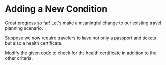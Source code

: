 # Adding a New Condition

Great progress so far! Let's make a meaningful change to our existing travel planning scenario.

Suppose we now require travelers to have not only a passport and tickets but also a health certificate.

Modify the given code to check for the health certificate in addition to the other criteria.